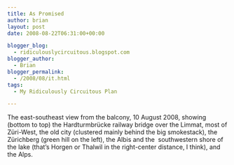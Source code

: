 ```yaml
---
title: As Promised
author: brian
layout: post
date: 2008-08-22T06:31:00+00:00

blogger_blog:
  - ridiculouslycircuitous.blogspot.com
blogger_author:
  - Brian
blogger_permalink:
  - /2008/08/it.html
tags:
  - My Ridiculously Circuitous Plan

---
```

[<img src="http://4.bp.blogspot.com/_1bayJx4ovbY/SK56H_QwKaI/AAAAAAAAABg/5TE6QwNz_hE/s400/IMG_1128.jpg" border="0" alt="" />][1]  
The east-southeast view from the balcony, 10 August 2008, showing (bottom to top) the Hardturmbrücke railway bridge over the Limmat, most of Züri-West, the old city (clustered mainly behind the big smokestack), the Zürichberg (green hill on the left), the Albis and the  southwestern shore of the lake (that&#8217;s Horgen or Thalwil in the right-center distance, I think), and the Alps.

 [1]: http://4.bp.blogspot.com/_1bayJx4ovbY/SK56H_QwKaI/AAAAAAAAABg/5TE6QwNz_hE/s1600-h/IMG_1128.jpg